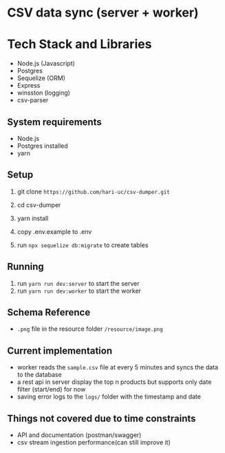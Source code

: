 # CSV data sync (server + worker)

# Tech Stack and Libraries
- Node.js (Javascript)
- Postgres
- Sequelize (ORM)
- Express
- winsston (logging)
- csv-parser

## System requirements
- Node.js
- Postgres installed
- yarn

## Setup

1. git clone `https://github.com/hari-uc/csv-dumper.git`
2. cd csv-dumper
3. yarn install
4. copy .env.example to .env

5. run `npx sequelize db:migrate` to create tables

## Running

1. run `yarn run dev:server` to start the server
2. run `yarn run dev:worker` to start the worker


## Schema Reference
- `.png` file in the resource folder `/resource/image.png`


## Current implementation
- worker reads the `sample.csv` file at every 5 minutes and syncs the data to the database
- a rest api in server display the top n products but supports only date filter (start/end) for now
- saving error logs to the `logs/` folder with the timestamp and date

## Things not covered due to time constraints
- API and documentation (postman/swagger)
- csv stream ingestion performance(can still improve it)